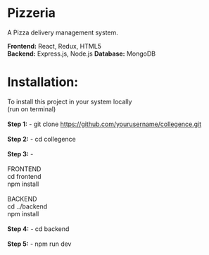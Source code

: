# Pizzeria
A Pizza delivery management system.

**Frontend:** React, Redux, HTML5<br/>
**Backend:** Express.js, Node.js
**Database:** MongoDB

# **Installation:** 
To install this project in your system locally <br/>
(run on terminal)<br/><br/>
**Step 1:** - git clone https://github.com/yourusername/collegence.git<br/><br/>
**Step 2:** - cd collegence<br/><br/>
**Step 3:** - <br/><br/>
FRONTEND<br/>
  cd frontend<br/>
  npm install<br/><br/>
BACKEND<br/>
  cd ../backend<br/>
  npm install<br/><br/>
**Step 4:** - cd backend<br/><br/>
**Step 5:** - npm run dev <br/>
<br/>

